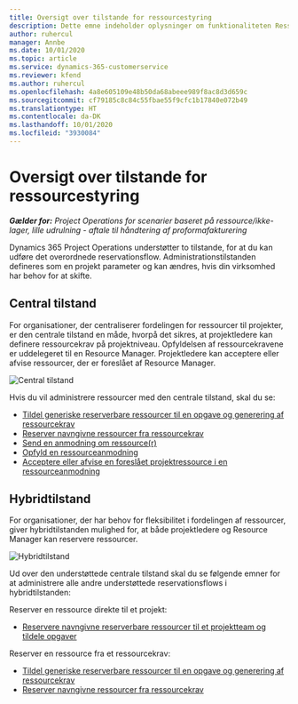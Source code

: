 ```yaml
---
title: Oversigt over tilstande for ressourcestyring
description: Dette emne indeholder oplysninger om funktionaliteten Ressourcestyring i Dynamics 365 Project Operations.
author: ruhercul
manager: Annbe
ms.date: 10/01/2020
ms.topic: article
ms.service: dynamics-365-customerservice
ms.reviewer: kfend
ms.author: ruhercul
ms.openlocfilehash: 4a8e605109e48b50da68abeee989f8ac8d3d659c
ms.sourcegitcommit: cf79185c8c84c55fbae55f9cfc1b17840e072b49
ms.translationtype: HT
ms.contentlocale: da-DK
ms.lasthandoff: 10/01/2020
ms.locfileid: "3930084"
---
```

# <a name="resource-management-modes-overview"></a>Oversigt over tilstande for ressourcestyring

_**Gælder for:** Project Operations for scenarier baseret på ressource/ikke-lager, lille udrulning - aftale til håndtering af proformafakturering_


Dynamics 365 Project Operations understøtter to tilstande, for at du kan udføre det overordnede reservationsflow. Administrationstilstanden defineres som en projekt parameter og kan ændres, hvis din virksomhed har behov for at skifte.    

## <a name="central-mode"></a>Central tilstand
For organisationer, der centraliserer fordelingen for ressourcer til projekter, er den centrale tilstand en måde, hvorpå det sikres, at projektledere kan definere ressourcekrav på projektniveau. Opfyldelsen af ressourcekravene er uddelegeret til en Resource Manager. Projektledere kan acceptere eller afvise ressourcer, der er foreslået af Resource Manager.

![Central tilstand](./media/resource-management-central.png)

Hvis du vil administrere ressourcer med den centrale tilstand, skal du se:

- [Tildel generiske reserverbare ressourcer til en opgave og generering af ressourcekrav](https://docs.microsoft.com/dynamics365/project-service/assign-generic-bookable-resource)
- [Reserver navngivne ressourcer fra ressourcekrav](https://docs.microsoft.com/dynamics365/project-service/book-named-resource)
- [Send en anmodning om ressource(r)](https://docs.microsoft.com/dynamics365/project-service/submit-resource-request)
- [Opfyld en ressourceanmodning](https://docs.microsoft.com/dynamics365/project-service/resource-management-fulfill-requests)
- [Acceptere eller afvise en foreslået projektressource i en ressourceanmodning](https://docs.microsoft.com/dynamics365/project-service/accept-reject-proposed-resource)

## <a name="hybrid-mode"></a>Hybridtilstand
For organisationer, der har behov for fleksibilitet i fordelingen af ressourcer, giver hybridtilstanden mulighed for, at både projektledere og Resource Manager kan reservere ressourcer.

![Hybridtilstand](./media/resource-management-hybrid.png)

Ud over den understøttede centrale tilstand skal du se følgende emner for at administrere alle andre understøttede reservationsflows i hybridtilstanden:

Reserver en ressource direkte til et projekt:
- [Reservere navngivne reserverbare ressourcer til et projektteam og tildele opgaver](https://docs.microsoft.com/dynamics365/project-service/assign-named-bookable-resource)

Reserver en ressource fra et ressourcekrav:
- [Tildel generiske reserverbare ressourcer til en opgave og generering af ressourcekrav](https://docs.microsoft.com/dynamics365/project-service/assign-generic-bookable-resource)
- [Reserver navngivne ressourcer fra ressourcekrav](https://docs.microsoft.com/dynamics365/project-service/book-named-resource)
